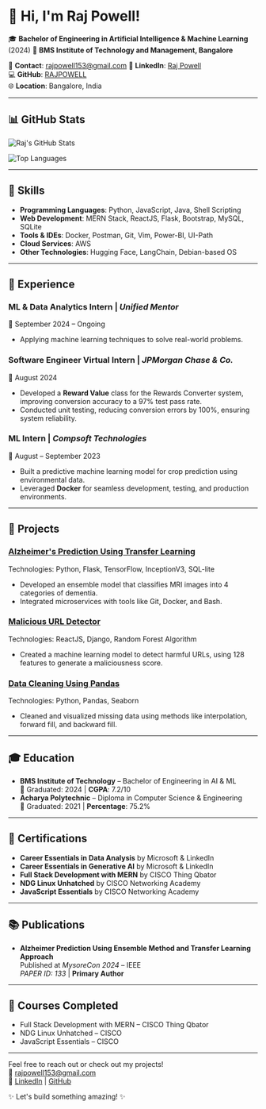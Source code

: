 # 👋 Hi, I'm Raj Powell!

🎓 **Bachelor of Engineering in Artificial Intelligence & Machine Learning** (2024)
🏫 **BMS Institute of Technology and Management, Bangalore**      

📧 **Contact**: [rajpowell153@gmail.com](mailto:rajpowell153@gmail.com) 
🔗 **LinkedIn**: [Raj Powell](https://www.linkedin.com/in/rajpowell)   
💻 **GitHub**: [RAJPOWELL](https://github.com/RAJPOWELL)  
🌐 **Location**: Bangalore, India

---

## 📊 GitHub Stats

![Raj's GitHub Stats](https://github-readme-stats.vercel.app/api?username=RAJPOWELL&show_icons=true&theme=radical)

![Top Languages](https://github-readme-stats.vercel.app/api/top-langs/?username=RAJPOWELL&layout=compact&theme=radical)

---

## 🚀 Skills

- **Programming Languages**: Python, JavaScript, Java, Shell Scripting
- **Web Development**: MERN Stack, ReactJS, Flask, Bootstrap, MySQL, SQLite
- **Tools & IDEs**: Docker, Postman, Git, Vim, Power-BI, UI-Path
- **Cloud Services**: AWS
- **Other Technologies**: Hugging Face, LangChain, Debian-based OS

---

## 💼 Experience

### **ML & Data Analytics Intern** | *Unified Mentor*  
📅 September 2024 – Ongoing  
- Applying machine learning techniques to solve real-world problems.
  
### **Software Engineer Virtual Intern** | *JPMorgan Chase & Co.*  
📅 August 2024  
- Developed a **Reward Value** class for the Rewards Converter system, improving conversion accuracy to a 97% test pass rate.
- Conducted unit testing, reducing conversion errors by 100%, ensuring system reliability.

### **ML Intern** | *Compsoft Technologies*  
📅 August – September 2023  
- Built a predictive machine learning model for crop prediction using environmental data.
- Leveraged **Docker** for seamless development, testing, and production environments.
  
---

## 🔧 Projects

### **[Alzheimer's Prediction Using Transfer Learning](https://github.com/RAJPOWELL/Alzheimer-Detection-Using-Hybrid-Approach.git)**  
Technologies: Python, Flask, TensorFlow, InceptionV3, SQL-lite  
- Developed an ensemble model that classifies MRI images into 4 categories of dementia.
- Integrated microservices with tools like Git, Docker, and Bash.

### **[Malicious URL Detector](https://github.com/RAJPOWELL/Malicious-URL-Identifier.git)**  
Technologies: ReactJS, Django, Random Forest Algorithm  
- Created a machine learning model to detect harmful URLs, using 128 features to generate a maliciousness score.

### **[Data Cleaning Using Pandas](https://github.com/RAJPOWELL/Data-Cleaning-Using-Pandas)**  
Technologies: Python, Pandas, Seaborn  
- Cleaned and visualized missing data using methods like interpolation, forward fill, and backward fill.

---

## 🎓 Education

- **BMS Institute of Technology** – Bachelor of Engineering in AI & ML  
  📅 Graduated: 2024 | **CGPA**: 7.2/10  
- **Acharya Polytechnic** – Diploma in Computer Science & Engineering  
  📅 Graduated: 2021 | **Percentage**: 75.2%

---

## 📜 Certifications

- **Career Essentials in Data Analysis** by Microsoft & LinkedIn  
- **Career Essentials in Generative AI** by Microsoft & LinkedIn  
- **Full Stack Development with MERN** by CISCO Thing Qbator  
- **NDG Linux Unhatched** by CISCO Networking Academy  
- **JavaScript Essentials** by CISCO Networking Academy

---

## 📚 Publications

- **Alzheimer Prediction Using Ensemble Method and Transfer Learning Approach**  
  Published at *MysoreCon 2024* – IEEE  
  *PAPER ID: 133* | **Primary Author**

---

## 🌱 Courses Completed

- Full Stack Development with MERN – CISCO Thing Qbator  
- NDG Linux Unhatched – CISCO  
- JavaScript Essentials – CISCO

---

Feel free to reach out or check out my projects!  
📧 [rajpowell153@gmail.com](mailto:rajpowell153@gmail.com)  
🔗 [LinkedIn](https://www.linkedin.com/in/rajpowell) | [GitHub](https://github.com/RAJPOWELL)

✨ Let's build something amazing! ✨
